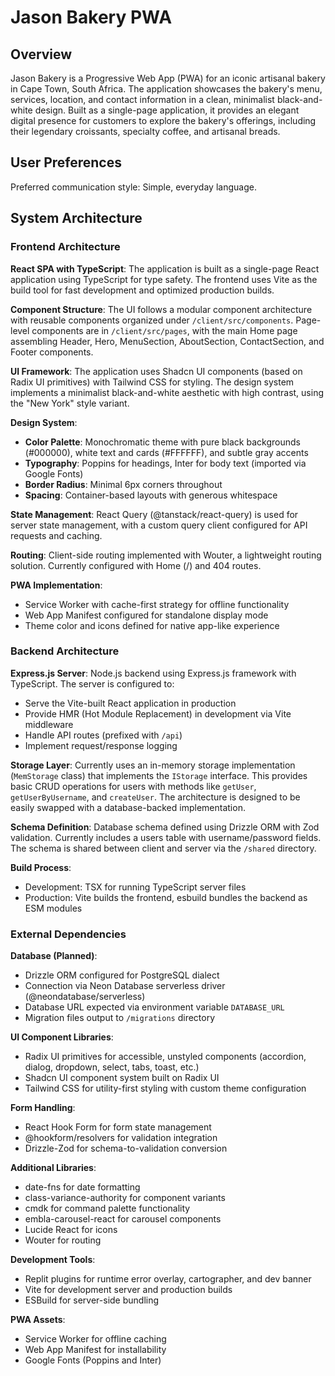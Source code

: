 # Jason Bakery PWA

## Overview

Jason Bakery is a Progressive Web App (PWA) for an iconic artisanal bakery in Cape Town, South Africa. The application showcases the bakery's menu, services, location, and contact information in a clean, minimalist black-and-white design. Built as a single-page application, it provides an elegant digital presence for customers to explore the bakery's offerings, including their legendary croissants, specialty coffee, and artisanal breads.

## User Preferences

Preferred communication style: Simple, everyday language.

## System Architecture

### Frontend Architecture

**React SPA with TypeScript**: The application is built as a single-page React application using TypeScript for type safety. The frontend uses Vite as the build tool for fast development and optimized production builds.

**Component Structure**: The UI follows a modular component architecture with reusable components organized under `/client/src/components`. Page-level components are in `/client/src/pages`, with the main Home page assembling Header, Hero, MenuSection, AboutSection, ContactSection, and Footer components.

**UI Framework**: The application uses Shadcn UI components (based on Radix UI primitives) with Tailwind CSS for styling. The design system implements a minimalist black-and-white aesthetic with high contrast, using the "New York" style variant.

**Design System**: 
- **Color Palette**: Monochromatic theme with pure black backgrounds (#000000), white text and cards (#FFFFFF), and subtle gray accents
- **Typography**: Poppins for headings, Inter for body text (imported via Google Fonts)
- **Border Radius**: Minimal 6px corners throughout
- **Spacing**: Container-based layouts with generous whitespace

**State Management**: React Query (@tanstack/react-query) is used for server state management, with a custom query client configured for API requests and caching.

**Routing**: Client-side routing implemented with Wouter, a lightweight routing solution. Currently configured with Home (/) and 404 routes.

**PWA Implementation**: 
- Service Worker with cache-first strategy for offline functionality
- Web App Manifest configured for standalone display mode
- Theme color and icons defined for native app-like experience

### Backend Architecture

**Express.js Server**: Node.js backend using Express.js framework with TypeScript. The server is configured to:
- Serve the Vite-built React application in production
- Provide HMR (Hot Module Replacement) in development via Vite middleware
- Handle API routes (prefixed with `/api`)
- Implement request/response logging

**Storage Layer**: Currently uses an in-memory storage implementation (`MemStorage` class) that implements the `IStorage` interface. This provides basic CRUD operations for users with methods like `getUser`, `getUserByUsername`, and `createUser`. The architecture is designed to be easily swapped with a database-backed implementation.

**Schema Definition**: Database schema defined using Drizzle ORM with Zod validation. Currently includes a users table with username/password fields. The schema is shared between client and server via the `/shared` directory.

**Build Process**: 
- Development: TSX for running TypeScript server files
- Production: Vite builds the frontend, esbuild bundles the backend as ESM modules

### External Dependencies

**Database (Planned)**: 
- Drizzle ORM configured for PostgreSQL dialect
- Connection via Neon Database serverless driver (@neondatabase/serverless)
- Database URL expected via environment variable `DATABASE_URL`
- Migration files output to `/migrations` directory

**UI Component Libraries**:
- Radix UI primitives for accessible, unstyled components (accordion, dialog, dropdown, select, tabs, toast, etc.)
- Shadcn UI component system built on Radix UI
- Tailwind CSS for utility-first styling with custom theme configuration

**Form Handling**:
- React Hook Form for form state management
- @hookform/resolvers for validation integration
- Drizzle-Zod for schema-to-validation conversion

**Additional Libraries**:
- date-fns for date formatting
- class-variance-authority for component variants
- cmdk for command palette functionality
- embla-carousel-react for carousel components
- Lucide React for icons
- Wouter for routing

**Development Tools**:
- Replit plugins for runtime error overlay, cartographer, and dev banner
- Vite for development server and production builds
- ESBuild for server-side bundling

**PWA Assets**:
- Service Worker for offline caching
- Web App Manifest for installability
- Google Fonts (Poppins and Inter)